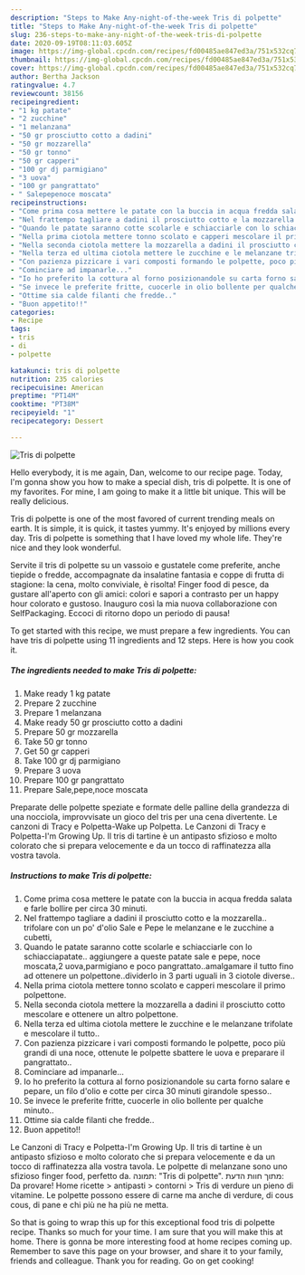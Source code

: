 ```yaml
---
description: "Steps to Make Any-night-of-the-week Tris di polpette"
title: "Steps to Make Any-night-of-the-week Tris di polpette"
slug: 236-steps-to-make-any-night-of-the-week-tris-di-polpette
date: 2020-09-19T08:11:03.605Z
image: https://img-global.cpcdn.com/recipes/fd00485ae847ed3a/751x532cq70/tris-di-polpette-recipe-main-photo.jpg
thumbnail: https://img-global.cpcdn.com/recipes/fd00485ae847ed3a/751x532cq70/tris-di-polpette-recipe-main-photo.jpg
cover: https://img-global.cpcdn.com/recipes/fd00485ae847ed3a/751x532cq70/tris-di-polpette-recipe-main-photo.jpg
author: Bertha Jackson
ratingvalue: 4.7
reviewcount: 38156
recipeingredient:
- "1 kg patate"
- "2 zucchine"
- "1 melanzana"
- "50 gr prosciutto cotto a dadini"
- "50 gr mozzarella"
- "50 gr tonno"
- "50 gr capperi"
- "100 gr dj parmigiano"
- "3 uova"
- "100 gr pangrattato"
- " Salepepenoce moscata"
recipeinstructions:
- "Come prima cosa mettere le patate con la buccia in acqua fredda salata e farle bollire per circa 30 minuti."
- "Nel frattempo tagliare a dadini il prosciutto cotto e la mozzarella.. trifolare con un po&#39; d&#39;olio Sale e Pepe le melanzane e le zucchine a cubetti,"
- "Quando le patate saranno cotte scolarle e schiacciarle con lo schiacciapatate.. aggiungere a queste patate sale e pepe, noce moscata,2 uova,parmigiano e poco pangrattato..amalgamare il tutto fino ad ottenere un polpettone..dividerlo in 3 parti uguali in 3 ciotole diverse.."
- "Nella prima ciotola mettere tonno scolato e capperi mescolare il primo polpettone."
- "Nella seconda ciotola mettere la mozzarella a dadini il prosciutto cotto mescolare e ottenere un altro polpettone."
- "Nella terza ed ultima ciotola mettere le zucchine e le melanzane trifolate e mescolare il tutto.."
- "Con pazienza pizzicare i vari composti formando le polpette, poco più grandi di una noce, ottenute le polpette sbattere le uova e preparare il pangrattato.."
- "Cominciare ad impanarle..."
- "Io ho preferito la cottura al forno posizionandole su carta forno salare e pepare, un filo d&#39;olio e cotte per circa 30 minuti girandole spesso.."
- "Se invece le preferite fritte, cuocerle in olio bollente per qualche minuto.."
- "Ottime sia calde filanti che fredde.."
- "Buon appetito!!"
categories:
- Recipe
tags:
- tris
- di
- polpette

katakunci: tris di polpette 
nutrition: 235 calories
recipecuisine: American
preptime: "PT14M"
cooktime: "PT38M"
recipeyield: "1"
recipecategory: Dessert

---
```



![Tris di polpette](https://img-global.cpcdn.com/recipes/fd00485ae847ed3a/751x532cq70/tris-di-polpette-recipe-main-photo.jpg)

Hello everybody, it is me again, Dan, welcome to our recipe page. Today, I'm gonna show you how to make a special dish, tris di polpette. It is one of my favorites. For mine, I am going to make it a little bit unique. This will be really delicious.

Tris di polpette is one of the most favored of current trending meals on earth. It is simple, it is quick, it tastes yummy. It's enjoyed by millions every day. Tris di polpette is something that I have loved my whole life. They're nice and they look wonderful.

Servite il tris di polpette su un vassoio e gustatele come preferite, anche tiepide o fredde, accompagnate da insalatine fantasia e coppe di frutta di stagione: la cena, molto conviviale, è risolta! Finger food di pesce, da gustare all&#39;aperto con gli amici: colori e sapori a contrasto per un happy hour colorato e gustoso. Inauguro così la mia nuova collaborazione con SelfPackaging. Eccoci di ritorno dopo un periodo di pausa!


To get started with this recipe, we must prepare a few ingredients. You can have tris di polpette using 11 ingredients and 12 steps. Here is how you cook it.

<!--inarticleads1-->

##### The ingredients needed to make Tris di polpette:

1. Make ready 1 kg patate
1. Prepare 2 zucchine
1. Prepare 1 melanzana
1. Make ready 50 gr prosciutto cotto a dadini
1. Prepare 50 gr mozzarella
1. Take 50 gr tonno
1. Get 50 gr capperi
1. Take 100 gr dj parmigiano
1. Prepare 3 uova
1. Prepare 100 gr pangrattato
1. Prepare  Sale,pepe,noce moscata


Preparate delle polpette speziate e formate delle palline della grandezza di una nocciola, improvvisate un gioco del tris per una cena divertente. Le canzoni di Tracy e Polpetta-Wake up Polpetta. Le Canzoni di Tracy e Polpetta-I&#39;m Growing Up. Il tris di tartine è un antipasto sfizioso e molto colorato che si prepara velocemente e da un tocco di raffinatezza alla vostra tavola. 

<!--inarticleads2-->

##### Instructions to make Tris di polpette:

1. Come prima cosa mettere le patate con la buccia in acqua fredda salata e farle bollire per circa 30 minuti.
1. Nel frattempo tagliare a dadini il prosciutto cotto e la mozzarella.. trifolare con un po&#39; d&#39;olio Sale e Pepe le melanzane e le zucchine a cubetti,
1. Quando le patate saranno cotte scolarle e schiacciarle con lo schiacciapatate.. aggiungere a queste patate sale e pepe, noce moscata,2 uova,parmigiano e poco pangrattato..amalgamare il tutto fino ad ottenere un polpettone..dividerlo in 3 parti uguali in 3 ciotole diverse..
1. Nella prima ciotola mettere tonno scolato e capperi mescolare il primo polpettone.
1. Nella seconda ciotola mettere la mozzarella a dadini il prosciutto cotto mescolare e ottenere un altro polpettone.
1. Nella terza ed ultima ciotola mettere le zucchine e le melanzane trifolate e mescolare il tutto..
1. Con pazienza pizzicare i vari composti formando le polpette, poco più grandi di una noce, ottenute le polpette sbattere le uova e preparare il pangrattato..
1. Cominciare ad impanarle...
1. Io ho preferito la cottura al forno posizionandole su carta forno salare e pepare, un filo d&#39;olio e cotte per circa 30 minuti girandole spesso..
1. Se invece le preferite fritte, cuocerle in olio bollente per qualche minuto..
1. Ottime sia calde filanti che fredde..
1. Buon appetito!!


Le Canzoni di Tracy e Polpetta-I&#39;m Growing Up. Il tris di tartine è un antipasto sfizioso e molto colorato che si prepara velocemente e da un tocco di raffinatezza alla vostra tavola. Le polpette di melanzane sono uno sfizioso finger food, perfetto da. תמונה: &#34;Tris di polpette&#34;. מתוך חוות הדעת: Da provare! Home ricette &gt; antipasti &gt; contorni &gt; Tris di verdure un pieno di vitamine. Le polpette possono essere di carne ma anche di verdure, di cous cous, di pane e chi più ne ha più ne metta. 

So that is going to wrap this up for this exceptional food tris di polpette recipe. Thanks so much for your time. I am sure that you will make this at home. There is gonna be more interesting food at home recipes coming up. Remember to save this page on your browser, and share it to your family, friends and colleague. Thank you for reading. Go on get cooking!
